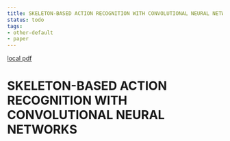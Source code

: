 ```yaml
---
title: SKELETON-BASED ACTION RECOGNITION WITH CONVOLUTIONAL NEURAL NETWORKS
status: todo
tags:
- other-default
- paper
---
```


[local pdf](../../../pdfs/SKELETON-BASED%20ACTION%20RECOGNITION%20WITH%20CONVOLUTIONAL%20NEURAL%20NETWORKS.pdf)

# SKELETON-BASED ACTION RECOGNITION WITH CONVOLUTIONAL NEURAL NETWORKS
